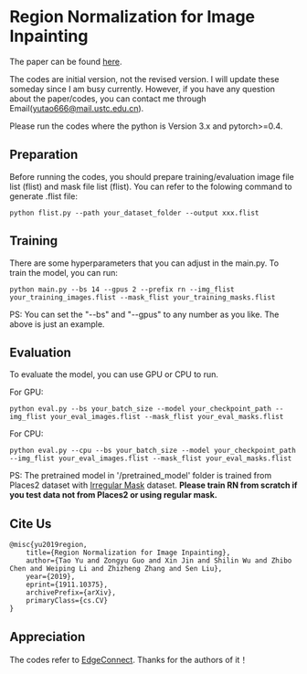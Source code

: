 # Region Normalization for Image Inpainting

The paper can be found [here](https://arxiv.org/abs/1911.10375).

The codes are initial version, not the revised version. I will update these someday since I am busy currently. However, if you have any question about the paper/codes, you can contact me through Email(yutao666@mail.ustc.edu.cn).

Please run the codes where the python is Version 3.x and pytorch>=0.4.

## Preparation
Before running the codes, you should prepare training/evaluation image file list (flist) and mask file list (flist). You can refer to the folowing command to generate .flist file:
```
python flist.py --path your_dataset_folder --output xxx.flist
```

## Training
There are some hyperparameters that you can adjust in the main.py. To train the model, you can run:
```
python main.py --bs 14 --gpus 2 --prefix rn --img_flist your_training_images.flist --mask_flist your_training_masks.flist
```
PS: You can set the "--bs" and "--gpus" to any number as you like. The above is just an example.

## Evaluation
To evaluate the model, you can use GPU or CPU to run.

For GPU:
```
python eval.py --bs your_batch_size --model your_checkpoint_path --img_flist your_eval_images.flist --mask_flist your_eval_masks.flist
```

For CPU:
```
python eval.py --cpu --bs your_batch_size --model your_checkpoint_path --img_flist your_eval_images.flist --mask_flist your_eval_masks.flist
```

PS: The pretrained model in '/pretrained_model' folder is trained from Places2 dataset with [Irregular Mask](https://nv-adlr.github.io/publication/partialconv-inpainting) dataset. **Please train RN from scratch if you test data not from Places2 or using regular mask.**

## Cite Us
```
@misc{yu2019region,
    title={Region Normalization for Image Inpainting},
    author={Tao Yu and Zongyu Guo and Xin Jin and Shilin Wu and Zhibo Chen and Weiping Li and Zhizheng Zhang and Sen Liu},
    year={2019},
    eprint={1911.10375},
    archivePrefix={arXiv},
    primaryClass={cs.CV}
}
```

## Appreciation
The codes refer to [EdgeConnect](https://github.com/knazeri/edge-connect). Thanks for the authors of it！

